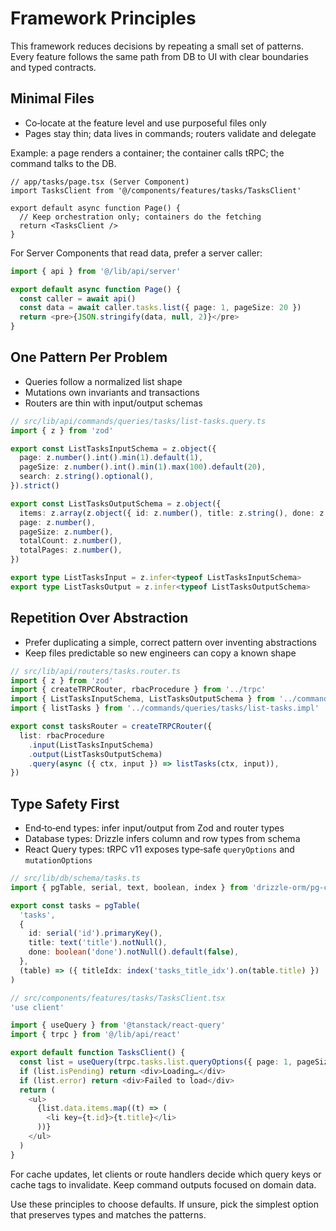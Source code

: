 # Framework Principles

This framework reduces decisions by repeating a small set of patterns. Every feature follows the same path from DB to UI with clear boundaries and typed contracts.

## Minimal Files

- Co‑locate at the feature level and use purposeful files only
- Pages stay thin; data lives in commands; routers validate and delegate

Example: a page renders a container; the container calls tRPC; the command talks to the DB.

```tsx
// app/tasks/page.tsx (Server Component)
import TasksClient from '@/components/features/tasks/TasksClient'

export default async function Page() {
  // Keep orchestration only; containers do the fetching
  return <TasksClient />
}
```

For Server Components that read data, prefer a server caller:

```ts
import { api } from '@/lib/api/server'

export default async function Page() {
  const caller = await api()
  const data = await caller.tasks.list({ page: 1, pageSize: 20 })
  return <pre>{JSON.stringify(data, null, 2)}</pre>
}
```

## One Pattern Per Problem

- Queries follow a normalized list shape
- Mutations own invariants and transactions
- Routers are thin with input/output schemas

```ts
// src/lib/api/commands/queries/tasks/list-tasks.query.ts
import { z } from 'zod'

export const ListTasksInputSchema = z.object({
  page: z.number().int().min(1).default(1),
  pageSize: z.number().int().min(1).max(100).default(20),
  search: z.string().optional(),
}).strict()

export const ListTasksOutputSchema = z.object({
  items: z.array(z.object({ id: z.number(), title: z.string(), done: z.boolean() })),
  page: z.number(),
  pageSize: z.number(),
  totalCount: z.number(),
  totalPages: z.number(),
})

export type ListTasksInput = z.infer<typeof ListTasksInputSchema>
export type ListTasksOutput = z.infer<typeof ListTasksOutputSchema>
```

## Repetition Over Abstraction

- Prefer duplicating a simple, correct pattern over inventing abstractions
- Keep files predictable so new engineers can copy a known shape

```ts
// src/lib/api/routers/tasks.router.ts
import { z } from 'zod'
import { createTRPCRouter, rbacProcedure } from '../trpc'
import { ListTasksInputSchema, ListTasksOutputSchema } from '../commands/queries/tasks/list-tasks.query'
import { listTasks } from '../commands/queries/tasks/list-tasks.impl'

export const tasksRouter = createTRPCRouter({
  list: rbacProcedure
    .input(ListTasksInputSchema)
    .output(ListTasksOutputSchema)
    .query(async ({ ctx, input }) => listTasks(ctx, input)),
})
```

## Type Safety First

- End‑to‑end types: infer input/output from Zod and router types
- Database types: Drizzle infers column and row types from schema
- React Query types: tRPC v11 exposes type‑safe `queryOptions` and `mutationOptions`

```ts
// src/lib/db/schema/tasks.ts
import { pgTable, serial, text, boolean, index } from 'drizzle-orm/pg-core'

export const tasks = pgTable(
  'tasks',
  {
    id: serial('id').primaryKey(),
    title: text('title').notNull(),
    done: boolean('done').notNull().default(false),
  },
  (table) => ({ titleIdx: index('tasks_title_idx').on(table.title) })
)
```

```ts
// src/components/features/tasks/TasksClient.tsx
'use client'

import { useQuery } from '@tanstack/react-query'
import { trpc } from '@/lib/api/react'

export default function TasksClient() {
  const list = useQuery(trpc.tasks.list.queryOptions({ page: 1, pageSize: 20 }))
  if (list.isPending) return <div>Loading…</div>
  if (list.error) return <div>Failed to load</div>
  return (
    <ul>
      {list.data.items.map((t) => (
        <li key={t.id}>{t.title}</li>
      ))}
    </ul>
  )
}
```

For cache updates, let clients or route handlers decide which query keys or cache tags to invalidate. Keep command outputs focused on domain data.

Use these principles to choose defaults. If unsure, pick the simplest option that preserves types and matches the patterns.

